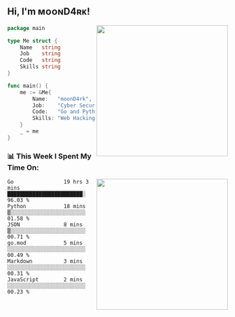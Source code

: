<h2> Hi, I'm ᴍᴏᴏɴD4ʀᴋ!</h2>
<img align='right' src="https://github-readme-stats.vercel.app/api?username=moond4rk&show_icons=true&theme=radical" width="300">


```go
package main

type Me struct {
	Name   string
	Job    string
	Code   string
	Skills string
}

func main() {
	me := &Me{
		Name:   "moonD4rk",
		Job:    "Cyber Security Engineer",
		Code:   "Go and Python and Others",
		Skills: "Web Hacking ^o^",
	}
	_ = me
}
```



<h3>📊 This Week I Spent My Time On:</h3>
<img align='right' src="https://spotify-github-profile.vercel.app/api/view?uid=zbgk3g7ojwjwrwrleo6u8mhub&cover_image=true&theme=novatorem" width="300">

<!--START_SECTION:waka-->

```text
Go                19 hrs 3 mins   ████████████████████████░   96.03 %
Python            18 mins         ▒░░░░░░░░░░░░░░░░░░░░░░░░   01.58 %
JSON              8 mins          ▒░░░░░░░░░░░░░░░░░░░░░░░░   00.71 %
go.mod            5 mins          ░░░░░░░░░░░░░░░░░░░░░░░░░   00.49 %
Markdown          3 mins          ░░░░░░░░░░░░░░░░░░░░░░░░░   00.31 %
JavaScript        2 mins          ░░░░░░░░░░░░░░░░░░░░░░░░░   00.23 %
```

<!--END_SECTION:waka-->

